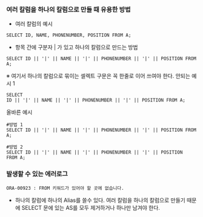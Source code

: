 ### 여러 칼럼을 하나의 칼럼으로 만들 때 유용한 방법
- 여러 칼럼의 예시
```
SELECT ID, NAME, PHONENUMBER, POSITION FROM A;
```
- 항목 간에 구분자 | 가 있고 하나의 칼럼으로 만드는 방법
```
SELECT ID || '|' || NAME || '|' || PHONENUMBER || '|' || POSITION FROM A;
```
※ 여기서 하나의 칼럼으로 묶이는 셀렉트 구문은 꼭 한줄로 이어 쓰여야 한다.
안되는 예시 1
```
SELECT
ID || '|' || NAME || '|' || PHONENUMBER || '|' || POSITION FROM A;
```
올바른 예시 
```
#방법 1
SELECT ID || '|' || NAME || '|' || PHONENUMBER || '|' || POSITION FROM A;

#방법 2
SELECT ID || '|' || NAME || '|' || PHONENUMBER || '|' || POSITION
FROM A;
```

### 발생할 수 있는 에러로그
```
ORA-00923 : FROM 키워드가 있어야 할 곳에 없습니다.
```
- 하나의 칼럼에 하나의 Alias를 쓸수 있다. 여러 칼럼을 하나의 칼럼으로 만들기 때문에 SELECT 문에 있는 AS를 모두 제거하거나 하나만 남겨야 한다.
